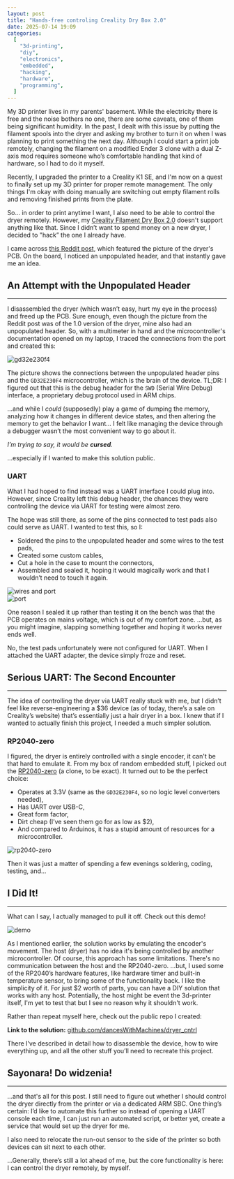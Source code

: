 ```yaml
---
layout: post
title: "Hands-free controling Creality Dry Box 2.0"
date: 2025-07-14 19:09
categories:
  [
    "3d-printing",
    "diy",
    "electronics",
    "embedded",
    "hacking",
    "hardware",
    "programming",
  ]
---
```


My 3D printer lives in my parents' basement. While the electricity there is free and the noise
bothers no one, there are some caveats, one of them being significant humidity. In the past, I dealt
with this issue by putting the filament spools into the dryer and asking my brother to turn it on
when I was planning to print something the next day. Although I could start a print job remotely,
changing the filament on a modified Ender 3 clone with a dual Z-axis mod requires someone who’s
comfortable handling that kind of hardware, so I had to do it myself.

Recently, I upgraded the printer to a Creality K1 SE, and I'm now on a quest to finally set up my
3D printer for proper remote management. The only things I'm okay with doing manually are switching
out empty filament rolls and removing finished prints from the plate.

So... in order to print anytime I want, I also need to be able to control the dryer remotely.
However, my
[Creality Filament Dry Box 2.0](https://store.creality.com/products/creality-filament-dry-box-2-0)
doesn't support anything like that. Since I didn’t want to spend money on a new dryer, I decided to
"hack” the one I already have.

I came across
[this Reddit post](https://www.reddit.com/r/3Dprinting/comments/zeae80/your_thought_on_the_creality_dry_box_i_just_got/),
which featured the picture of the dryer's PCB. On the board, I noticed an unpopulated header,
and that instantly gave me an idea.

## An Attempt with the Unpopulated Header

---

I disassembled the dryer (which wasn’t easy, hurt my eye in the process) and freed up the PCB. Sure
enough, even though the picture from the Reddit post was of the 1.0 version of the dryer, mine also
had an unpopulated header. So, with a multimeter in hand and the microcontroller's documentation
opened on my laptop, I traced the connections from the port and created this:

![gd32e230f4](../../assets/posts/handsfree-controling-creality-drybox-20/gd32e230f4.jpg)

The picture shows the connections between the unpopulated header pins and the `GD32E230F4`
microcontroller, which is the brain of the device. TL;DR: I figured out that this is the debug
header for the `SWD` (Serial Wire Debug) interface, a proprietary debug protocol used in ARM chips.

...and while I _could_ (supposedly) play a game of dumping the memory, analyzing how it changes in
different device states, and then altering the memory to get the behavior I want... I felt like
managing the device through a debugger wasn’t the most convenient way to go about it.

_I’m trying to say, it would be **cursed**._

...especially if I wanted to make this solution public.

### UART

What I had hoped to find instead was a UART interface I could plug into. However, since Creality
left this debug header, the chances they were controlling the device via UART for testing were
almost zero.

The hope was still there, as some of the pins connected to test pads also could serve as UART.
I wanted to test this, so I:

- Soldered the pins to the unpopulated header and some wires to the test pads,
- Created some custom cables,
- Cut a hole in the case to mount the connectors,
- Assembled and sealed it, hoping it would magically work and that I wouldn’t need to touch it again.

![wires and port](../../assets/posts/handsfree-controling-creality-drybox-20/wires_and_port.jpeg)  
![port](../../assets/posts/handsfree-controling-creality-drybox-20/port.jpeg)

One reason I sealed it up rather than testing it on the bench was that the PCB operates on mains
voltage, which is out of my comfort zone. ...but, as you might imagine, slapping something together
and hoping it works never ends well.

No, the test pads unfortunately were not configured for UART. When I attached the UART adapter, the
device simply froze and reset.

## Serious UART: The Second Encounter

---

The idea of controlling the dryer via UART really stuck with me, but I didn’t feel like
reverse-engineering a $36 device (as of today, there’s a sale on Creality’s website) that’s
essentially just a hair dryer in a box. I knew that if I wanted to actually finish this project,
I needed a much simpler solution.

### RP2040-zero

I figured, the dryer is entirely controlled with a single encoder, it can't be that hard to emulate
it. From my box of random embedded stuff, I picked out the
[RP2040-zero](https://www.waveshare.com/wiki/RP2040-Zero) (a clone, to be exact).
It turned out to be the perfect choice:

- Operates at 3.3V (same as the `GD32E230F4`, so no logic level converters needed),
- Has UART over USB-C,
- Great form factor,
- Dirt cheap (I’ve seen them go for as low as $2),
- And compared to Arduinos, it has a stupid amount of resources for a microcontroller.

![rp2040-zero](../../assets/posts/handsfree-controling-creality-drybox-20/rp2040-zero.jpeg)

Then it was just a matter of spending a few evenings soldering, coding, testing, and...

## I Did It!

---

What can I say, I actually managed to pull it off. Check out this demo!

![demo](../../assets/posts/handsfree-controling-creality-drybox-20/demo.gif)

As I mentioned earlier, the solution works by emulating the encoder's movement. The host (dryer) has
no idea it's being controlled by another microcontroller. Of course, this approach has some
limitations. There's no communication between the host and the RP2040-zero. ...but, I used some of
the RP2040’s hardware features, like hardware timer and built-in temperature sensor, to bring some
of the functionality back. I like the simplicity of it. For just $2 worth of parts, you can have a
DIY solution that works with any host. Potentially, the host might be event the 3d-printer itself,
I'm yet to test that but I see no reason why it shouldn't work.

Rather than repeat myself here, check out the public repo I created:

**Link to the solution:**
[github.com/dancesWithMachines/dryer_cntrl](https://github.com/dancesWithMachines/dryer_cntrl)

There I’ve described in detail how to disassemble the device, how to wire everything up, and all
the other stuff you’ll need to recreate this project.

## Sayonara! Do widzenia!

---

...and that's all for this post. I still need to figure out whether I should control the dryer
directly from the printer or via a dedicated ARM SBC. One thing’s certain: I’d like to automate this
further so instead of opening a UART console each time, I can just run an automated script,
or better yet, create a service that would set up the dryer for me.

I also need to relocate the run-out sensor to the side of the printer so both devices can sit next to each other.

...Generally, there’s still a lot ahead of me, but the core functionality is here:  
I can control the dryer remotely, by myself.
